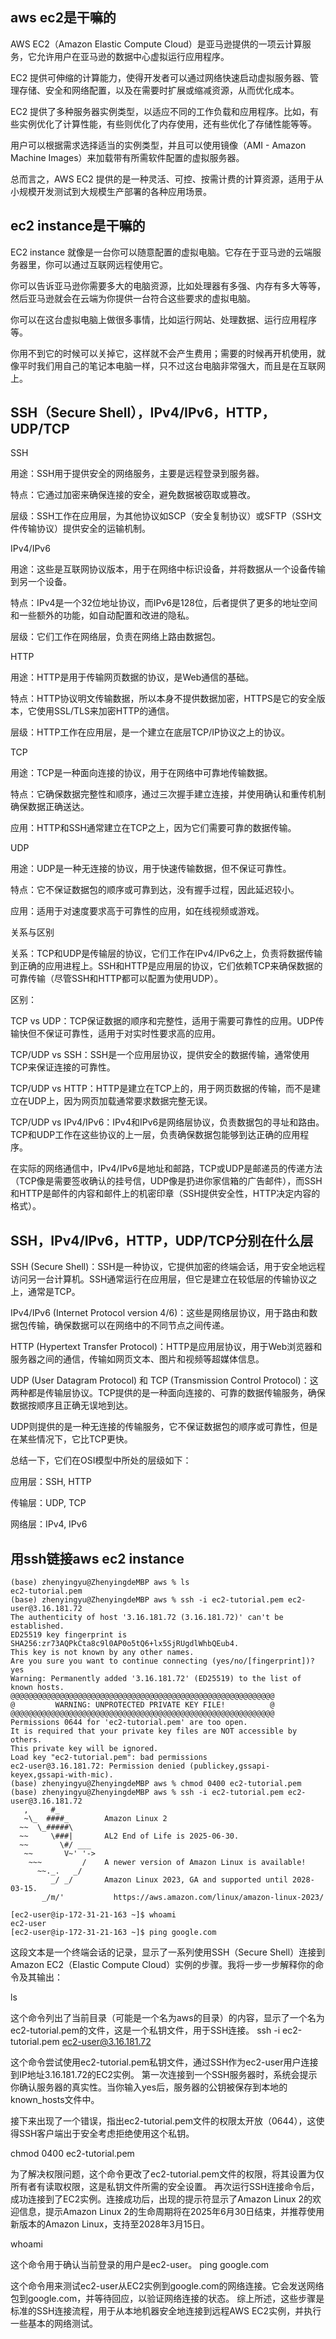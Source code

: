 ## aws ec2是干嘛的

AWS EC2（Amazon Elastic Compute Cloud）是亚马逊提供的一项云计算服务，它允许用户在亚马逊的数据中心虚拟运行应用程序。

EC2 提供可伸缩的计算能力，使得开发者可以通过网络快速启动虚拟服务器、管理存储、安全和网络配置，以及在需要时扩展或缩减资源，从而优化成本。

EC2 提供了多种服务器实例类型，以适应不同的工作负载和应用程序。比如，有些实例优化了计算性能，有些则优化了内存使用，还有些优化了存储性能等等。

用户可以根据需求选择适当的实例类型，并且可以使用镜像（AMI - Amazon Machine Images）来加载带有所需软件配置的虚拟服务器。

总而言之，AWS EC2 提供的是一种灵活、可控、按需计费的计算资源，适用于从小规模开发测试到大规模生产部署的各种应用场景。

## ec2 instance是干嘛的

EC2 instance 就像是一台你可以随意配置的虚拟电脑。它存在于亚马逊的云端服务器里，你可以通过互联网远程使用它。

你可以告诉亚马逊你需要多大的电脑资源，比如处理器有多强、内存有多大等等，然后亚马逊就会在云端为你提供一台符合这些要求的虚拟电脑。

你可以在这台虚拟电脑上做很多事情，比如运行网站、处理数据、运行应用程序等。

你用不到它的时候可以关掉它，这样就不会产生费用；需要的时候再开机使用，就像平时我们用自己的笔记本电脑一样，只不过这台电脑非常强大，而且是在互联网上。

## SSH（Secure Shell），IPv4/IPv6，HTTP，UDP/TCP

SSH

用途：SSH用于提供安全的网络服务，主要是远程登录到服务器。

特点：它通过加密来确保连接的安全，避免数据被窃取或篡改。

层级：SSH工作在应用层，为其他协议如SCP（安全复制协议）或SFTP（SSH文件传输协议）提供安全的运输机制。

IPv4/IPv6

用途：这些是互联网协议版本，用于在网络中标识设备，并将数据从一个设备传输到另一个设备。

特点：IPv4是一个32位地址协议，而IPv6是128位，后者提供了更多的地址空间和一些额外的功能，如自动配置和改进的隐私。

层级：它们工作在网络层，负责在网络上路由数据包。

HTTP

用途：HTTP是用于传输网页数据的协议，是Web通信的基础。

特点：HTTP协议明文传输数据，所以本身不提供数据加密，HTTPS是它的安全版本，它使用SSL/TLS来加密HTTP的通信。

层级：HTTP工作在应用层，是一个建立在底层TCP/IP协议之上的协议。

TCP

用途：TCP是一种面向连接的协议，用于在网络中可靠地传输数据。

特点：它确保数据完整性和顺序，通过三次握手建立连接，并使用确认和重传机制确保数据正确送达。

应用：HTTP和SSH通常建立在TCP之上，因为它们需要可靠的数据传输。

UDP

用途：UDP是一种无连接的协议，用于快速传输数据，但不保证可靠性。

特点：它不保证数据包的顺序或可靠到达，没有握手过程，因此延迟较小。

应用：适用于对速度要求高于可靠性的应用，如在线视频或游戏。

关系与区别

关系：TCP和UDP是传输层的协议，它们工作在IPv4/IPv6之上，负责将数据传输到正确的应用进程上。SSH和HTTP是应用层的协议，它们依赖TCP来确保数据的可靠传输（尽管SSH和HTTP都可以配置为使用UDP）。

区别：

TCP vs UDP：TCP保证数据的顺序和完整性，适用于需要可靠性的应用。UDP传输快但不保证可靠性，适用于对实时性要求高的应用。

TCP/UDP vs SSH：SSH是一个应用层协议，提供安全的数据传输，通常使用TCP来保证连接的可靠性。

TCP/UDP vs HTTP：HTTP是建立在TCP上的，用于网页数据的传输，而不是建立在UDP上，因为网页加载通常要求数据完整无误。

TCP/UDP vs IPv4/IPv6：IPv4和IPv6是网络层协议，负责数据包的寻址和路由。TCP和UDP工作在这些协议的上一层，负责确保数据包能够到达正确的应用程序。

在实际的网络通信中，IPv4/IPv6是地址和邮路，TCP或UDP是邮递员的传递方法（TCP像是需要签收确认的挂号信，UDP像是扔进你家信箱的广告邮件），而SSH和HTTP是邮件的内容和邮件上的机密印章（SSH提供安全性，HTTP决定内容的格式）。

## SSH，IPv4/IPv6，HTTP，UDP/TCP分别在什么层

SSH (Secure Shell)：SSH是一种协议，它提供加密的终端会话，用于安全地远程访问另一台计算机。SSH通常运行在应用层，但它是建立在较低层的传输协议之上，通常是TCP。

IPv4/IPv6 (Internet Protocol version 4/6)：这些是网络层协议，用于路由和数据包传输，确保数据可以在网络中的不同节点之间传递。

HTTP (Hypertext Transfer Protocol)：HTTP是应用层协议，用于Web浏览器和服务器之间的通信，传输如网页文本、图片和视频等超媒体信息。

UDP (User Datagram Protocol) 和 TCP (Transmission Control Protocol)：这两种都是传输层协议。TCP提供的是一种面向连接的、可靠的数据传输服务，确保数据按顺序且正确无误地到达。

UDP则提供的是一种无连接的传输服务，它不保证数据包的顺序或可靠性，但是在某些情况下，它比TCP更快。

总结一下，它们在OSI模型中所处的层级如下：

应用层：SSH, HTTP

传输层：UDP, TCP

网络层：IPv4, IPv6

## 用ssh链接aws ec2 instance

```
(base) zhenyingyu@ZhenyingdeMBP aws % ls
ec2-tutorial.pem
(base) zhenyingyu@ZhenyingdeMBP aws % ssh -i ec2-tutorial.pem ec2-user@3.16.181.72
The authenticity of host '3.16.181.72 (3.16.181.72)' can't be established.
ED25519 key fingerprint is SHA256:zr73AQPkCta8c9l0AP0o5tQ6+lx5SjRUgdlWhbQEub4.
This key is not known by any other names.
Are you sure you want to continue connecting (yes/no/[fingerprint])? yes
Warning: Permanently added '3.16.181.72' (ED25519) to the list of known hosts.
@@@@@@@@@@@@@@@@@@@@@@@@@@@@@@@@@@@@@@@@@@@@@@@@@@@@@@@@@@@
@         WARNING: UNPROTECTED PRIVATE KEY FILE!          @
@@@@@@@@@@@@@@@@@@@@@@@@@@@@@@@@@@@@@@@@@@@@@@@@@@@@@@@@@@@
Permissions 0644 for 'ec2-tutorial.pem' are too open.
It is required that your private key files are NOT accessible by others.
This private key will be ignored.
Load key "ec2-tutorial.pem": bad permissions
ec2-user@3.16.181.72: Permission denied (publickey,gssapi-keyex,gssapi-with-mic).
(base) zhenyingyu@ZhenyingdeMBP aws % chmod 0400 ec2-tutorial.pem
(base) zhenyingyu@ZhenyingdeMBP aws % ssh -i ec2-tutorial.pem ec2-user@3.16.181.72
   ,     #_
   ~\_  ####_        Amazon Linux 2
  ~~  \_#####\
  ~~     \###|       AL2 End of Life is 2025-06-30.
  ~~       \#/ ___
   ~~       V~' '->
    ~~~         /    A newer version of Amazon Linux is available!
      ~~._.   _/
         _/ _/       Amazon Linux 2023, GA and supported until 2028-03-15.
       _/m/'           https://aws.amazon.com/linux/amazon-linux-2023/

[ec2-user@ip-172-31-21-163 ~]$ whoami
ec2-user
[ec2-user@ip-172-31-21-163 ~]$ ping google.com
```

这段文本是一个终端会话的记录，显示了一系列使用SSH（Secure Shell）连接到Amazon EC2（Elastic Compute Cloud）实例的步骤。我将一步一步解释你的命令及其输出：

ls

这个命令列出了当前目录（可能是一个名为aws的目录）的内容，显示了一个名为ec2-tutorial.pem的文件，这是一个私钥文件，用于SSH连接。
ssh -i ec2-tutorial.pem ec2-user@3.16.181.72

这个命令尝试使用ec2-tutorial.pem私钥文件，通过SSH作为ec2-user用户连接到IP地址3.16.181.72的EC2实例。
第一次连接到一个SSH服务器时，系统会提示你确认服务器的真实性。当你输入yes后，服务器的公钥被保存到本地的known_hosts文件中。

接下来出现了一个错误，指出ec2-tutorial.pem文件的权限太开放（0644），这使得SSH客户端出于安全考虑拒绝使用这个私钥。

chmod 0400 ec2-tutorial.pem

为了解决权限问题，这个命令更改了ec2-tutorial.pem文件的权限，将其设置为仅所有者有读取权限，这是私钥文件所需的安全设置。
再次运行SSH连接命令后，成功连接到了EC2实例。连接成功后，出现的提示符显示了Amazon Linux 2的欢迎信息，提示Amazon Linux 2的生命周期将在2025年6月30日结束，并推荐使用新版本的Amazon Linux，支持至2028年3月15日。

whoami

这个命令用于确认当前登录的用户是ec2-user。
ping google.com

这个命令用来测试ec2-user从EC2实例到google.com的网络连接。它会发送网络包到google.com，并等待回应，以验证网络连接的状态。
综上所述，这些步骤是标准的SSH连接流程，用于从本地机器安全地连接到远程AWS EC2实例，并执行一些基本的网络测试。

